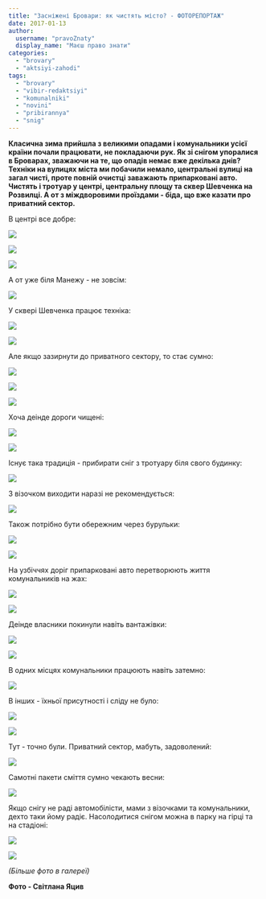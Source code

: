 ```yaml
---
title: "Засніжені Бровари: як чистять місто? - ФОТОРЕПОРТАЖ"
date: 2017-01-13
author: 
  username: "pravoZnaty"
  display_name: "Маєш право знати"
categories: 
  - "brovary"
  - "aktsiyi-zahodi"
tags: 
  - "brovary"
  - "vibir-redaktsiyi"
  - "komunalniki"
  - "novini"
  - "pribirannya"
  - "snig"
---
```


**Класична зима прийшла з великими опадами і комунальники усієї країни почали працювати, не покладаючи рук. Як зі снігом упоралися в Броварах, зважаючи на те, що опадів немає вже декілька днів? Техніки на вулицях міста ми побачили немало, центральні вулиці на загал чисті, проте повній очистці заважають припарковані авто. Чистять і тротуар у центрі, центральну площу та сквер Шевченка на Розвилці. А от з міждворовими проїздами - біда, що вже казати про приватний сектор.**

В центрі все добре:

[![](https://mpz.brovary.org/wp-content/uploads/2017/01/snig-54.jpg)](https://mpz.brovary.org/wp-content/uploads/2017/01/snig-54.jpg)

[![](https://mpz.brovary.org/wp-content/uploads/2017/01/snig-53.jpg)](https://mpz.brovary.org/wp-content/uploads/2017/01/snig-53.jpg)

[![](https://mpz.brovary.org/wp-content/uploads/2017/01/snig-55.jpg)](https://mpz.brovary.org/wp-content/uploads/2017/01/snig-55.jpg)

А от уже біля Манежу - не зовсім:

[![](https://mpz.brovary.org/wp-content/uploads/2017/01/snig-32.jpg)](https://mpz.brovary.org/wp-content/uploads/2017/01/snig-32.jpg)

У сквері Шевченка працює техніка:

[![](https://mpz.brovary.org/wp-content/uploads/2017/01/snig-12.jpg)](https://mpz.brovary.org/wp-content/uploads/2017/01/snig-12.jpg)

[![](https://mpz.brovary.org/wp-content/uploads/2017/01/snig-13.jpg)](https://mpz.brovary.org/wp-content/uploads/2017/01/snig-13.jpg)

Але якщо зазирнути до приватного сектору, то стає сумно:

[![](https://mpz.brovary.org/wp-content/uploads/2017/01/snig-7.jpg)](https://mpz.brovary.org/wp-content/uploads/2017/01/snig-7.jpg)

[![](https://mpz.brovary.org/wp-content/uploads/2017/01/snig-6.jpg)](https://mpz.brovary.org/wp-content/uploads/2017/01/snig-6.jpg)

[![](https://mpz.brovary.org/wp-content/uploads/2017/01/snig-37.jpg)](https://mpz.brovary.org/wp-content/uploads/2017/01/snig-37.jpg)

Хоча деінде дороги чищені:

[![](https://mpz.brovary.org/wp-content/uploads/2017/01/snig-17.jpg)](https://mpz.brovary.org/wp-content/uploads/2017/01/snig-17.jpg)

[![](https://mpz.brovary.org/wp-content/uploads/2017/01/snig-18.jpg)](https://mpz.brovary.org/wp-content/uploads/2017/01/snig-18.jpg)

Існує така традиція - прибирати сніг з тротуару біля свого будинку:

[![](https://mpz.brovary.org/wp-content/uploads/2017/01/snig-8.jpg)](https://mpz.brovary.org/wp-content/uploads/2017/01/snig-8.jpg)

З візочком виходити наразі не рекомендується:

[![](https://mpz.brovary.org/wp-content/uploads/2017/01/snig-15.jpg)](https://mpz.brovary.org/wp-content/uploads/2017/01/snig-15.jpg)

Також потрібно бути обережним через бурульки:

[![](https://mpz.brovary.org/wp-content/uploads/2017/01/snig-30.jpg)](https://mpz.brovary.org/wp-content/uploads/2017/01/snig-30.jpg)

[![](https://mpz.brovary.org/wp-content/uploads/2017/01/snig-39.jpg)](https://mpz.brovary.org/wp-content/uploads/2017/01/snig-39.jpg)

На узбіччях доріг припарковані авто перетворюють життя комунальників на жах:

[![](https://mpz.brovary.org/wp-content/uploads/2017/01/snig-40.jpg)](https://mpz.brovary.org/wp-content/uploads/2017/01/snig-40.jpg)

[![](https://mpz.brovary.org/wp-content/uploads/2017/01/snig-21.jpg)](https://mpz.brovary.org/wp-content/uploads/2017/01/snig-21.jpg)

Деінде власники покинули навіть вантажівки:

[![](https://mpz.brovary.org/wp-content/uploads/2017/01/snig-51.jpg)](https://mpz.brovary.org/wp-content/uploads/2017/01/snig-51.jpg)

[![](https://mpz.brovary.org/wp-content/uploads/2017/01/snig-44.jpg)](https://mpz.brovary.org/wp-content/uploads/2017/01/snig-44.jpg)

В одних місцях комунальники працюють навіть затемно:

[![](https://mpz.brovary.org/wp-content/uploads/2017/01/snig-47.jpg)](https://mpz.brovary.org/wp-content/uploads/2017/01/snig-47.jpg)

В інших - їхньої присутності і сліду не було:

[![](https://mpz.brovary.org/wp-content/uploads/2017/01/snig-50.jpg)](https://mpz.brovary.org/wp-content/uploads/2017/01/snig-50.jpg)

[![](https://mpz.brovary.org/wp-content/uploads/2017/01/snig-45.jpg)](https://mpz.brovary.org/wp-content/uploads/2017/01/snig-45.jpg)

Тут - точно були. Приватний сектор, мабуть, задоволений:

[![](https://mpz.brovary.org/wp-content/uploads/2017/01/snig-41.jpg)](https://mpz.brovary.org/wp-content/uploads/2017/01/snig-41.jpg)

Самотні пакети сміття сумно чекають весни:

[![](https://mpz.brovary.org/wp-content/uploads/2017/01/snig-16.jpg)](https://mpz.brovary.org/wp-content/uploads/2017/01/snig-16.jpg)

Якщо снігу не раді автомобілісти, мами з візочками та комунальники, дехто таки йому радіє. Насолодитися снігом можна в парку на гірці та на стадіоні:

[![](https://mpz.brovary.org/wp-content/uploads/2017/01/snig-27.jpg)](https://mpz.brovary.org/wp-content/uploads/2017/01/snig-27.jpg)

[![](https://mpz.brovary.org/wp-content/uploads/2017/01/snig-29.jpg)](https://mpz.brovary.org/wp-content/uploads/2017/01/snig-29.jpg)

_(Більше фото в галереї)_

**Фото - Світлана Яцив**
